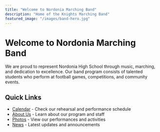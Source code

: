 ```yaml
---
title: "Welcome to Nordonia Marching Band"
description: "Home of the Knights Marching Band"
featured_image: "/images/band-hero.jpg"
---
```


# Welcome to Nordonia Marching Band

We are proud to represent Nordonia High School through music, marching, and dedication to excellence. Our band program consists of talented students who perform at football games, competitions, and community events.

## Quick Links

* [Calendar](/calendar) - Check our rehearsal and performance schedule
* [About Us](/about) - Learn about our program and staff
* [Photos](/photos) - View our performances and activities
* [News](/posts) - Latest updates and announcements

